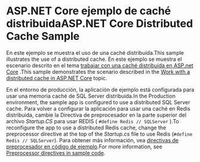 # <a name="aspnet-core-distributed-cache-sample"></a><span data-ttu-id="7f6bc-101">ASP.NET Core ejemplo de caché distribuida</span><span class="sxs-lookup"><span data-stu-id="7f6bc-101">ASP.NET Core Distributed Cache Sample</span></span>

<span data-ttu-id="7f6bc-102">En este ejemplo se muestra el uso de una caché distribuida.</span><span class="sxs-lookup"><span data-stu-id="7f6bc-102">This sample illustrates the use of a distributed cache.</span></span> <span data-ttu-id="7f6bc-103">En este ejemplo se muestra el escenario descrito en el tema [trabajar con una caché distribuida en ASP.net Core](https://docs.microsoft.com/aspnet/core/performance/caching/distributed) .</span><span class="sxs-lookup"><span data-stu-id="7f6bc-103">This sample demonstrates the scenario described in the [Work with a distributed cache in ASP.NET Core](https://docs.microsoft.com/aspnet/core/performance/caching/distributed) topic.</span></span>

<span data-ttu-id="7f6bc-104">En el entorno de producción, la aplicación de ejemplo está configurada para usar una memoria caché de SQL Server distribuida.</span><span class="sxs-lookup"><span data-stu-id="7f6bc-104">In the Production environment, the sample app is configured to use a distributed SQL Server cache.</span></span> <span data-ttu-id="7f6bc-105">Para volver a configurar la aplicación para usar una caché en Redis distribuida, cambie la Directiva de preprocesador en la parte superior del archivo *Startup.CS* para usar REDIS ( `#define Redis // SQLServer` ).</span><span class="sxs-lookup"><span data-stu-id="7f6bc-105">To reconfigure the app to use a distributed Redis cache, change the preprocessor directive at the top of the *Startup.cs* file to use Redis (`#define Redis // SQLServer`).</span></span> <span data-ttu-id="7f6bc-106">Para obtener más información, vea [directivas de preprocesador en código de ejemplo](https://docs.microsoft.com/aspnet/core/introduction-to-aspnet-core#preprocessor-directives-in-sample-code).</span><span class="sxs-lookup"><span data-stu-id="7f6bc-106">For more information, see [Preprocessor directives in sample code](https://docs.microsoft.com/aspnet/core/introduction-to-aspnet-core#preprocessor-directives-in-sample-code).</span></span>
